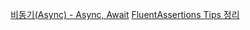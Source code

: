 [비동기(Async) - Async, Await](비동기(Async)%20-%20Async,%20Await.md)
[FluentAssertions Tips 정리](FluentAssertions%20Tips%20정리.md)